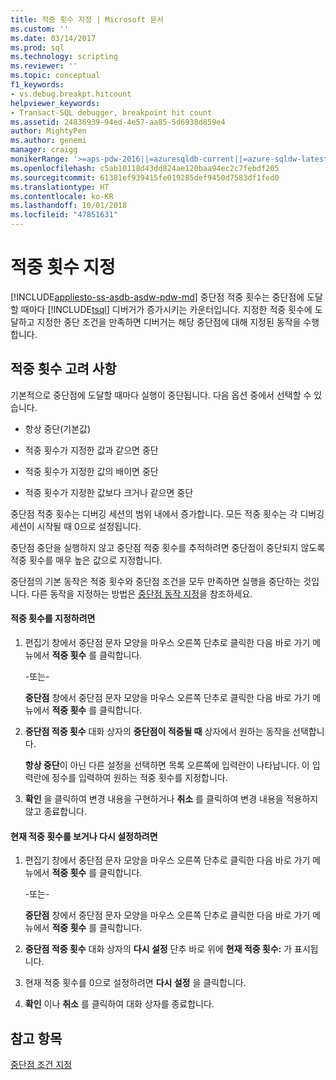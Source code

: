 ```yaml
---
title: 적중 횟수 지정 | Microsoft 문서
ms.custom: ''
ms.date: 03/14/2017
ms.prod: sql
ms.technology: scripting
ms.reviewer: ''
ms.topic: conceptual
f1_keywords:
- vs.debug.breakpt.hitcount
helpviewer_keywords:
- Transact-SQL debugger, breakpoint hit count
ms.assetid: 24836939-94ed-4e57-aa85-5d6938d859e4
author: MightyPen
ms.author: genemi
manager: craigg
monikerRange: '>=aps-pdw-2016||=azuresqldb-current||=azure-sqldw-latest||>=sql-server-2016||=sqlallproducts-allversions||>=sql-server-linux-2017||=azuresqldb-mi-current'
ms.openlocfilehash: c5ab10118d43dd824ae120baa94ec2c7febdf205
ms.sourcegitcommit: 61381ef939415fe019285def9450d7583df1fed0
ms.translationtype: HT
ms.contentlocale: ko-KR
ms.lasthandoff: 10/01/2018
ms.locfileid: "47851631"
---
```

# <a name="specify-a-hit-count"></a>적중 횟수 지정
[!INCLUDE[appliesto-ss-asdb-asdw-pdw-md](../../includes/appliesto-ss-asdb-asdw-pdw-md.md)]
  중단점 적중 횟수는 중단점에 도달할 때마다 [!INCLUDE[tsql](../../includes/tsql-md.md)] 디버거가 증가시키는 카운터입니다. 지정한 적중 횟수에 도달하고 지정한 중단 조건을 만족하면 디버거는 해당 중단점에 대해 지정된 동작을 수행합니다.  
  
## <a name="hit-count-considerations"></a>적중 횟수 고려 사항  
 기본적으로 중단점에 도달할 때마다 실행이 중단됩니다. 다음 옵션 중에서 선택할 수 있습니다.  
  
-   항상 중단(기본값)  
  
-   적중 횟수가 지정한 값과 같으면 중단  
  
-   적중 횟수가 지정한 값의 배이면 중단  
  
-   적중 횟수가 지정한 값보다 크거나 같으면 중단  
  
 중단점 적중 횟수는 디버깅 세션의 범위 내에서 증가합니다. 모든 적중 횟수는 각 디버깅 세션이 시작될 때 0으로 설정됩니다.  
  
 중단점 중단을 실행하지 않고 중단점 적중 횟수를 추적하려면 중단점이 중단되지 않도록 적중 횟수를 매우 높은 값으로 지정합니다.  
  
 중단점의 기본 동작은 적중 횟수와 중단점 조건을 모두 만족하면 실행을 중단하는 것입니다. 다른 동작을 지정하는 방법은 [중단점 동작 지정](../../relational-databases/scripting/specify-a-breakpoint-action.md)을 참조하세요.  
  
#### <a name="to-specify-a-hit-count"></a>적중 횟수를 지정하려면  
  
1.  편집기 창에서 중단점 문자 모양을 마우스 오른쪽 단추로 클릭한 다음 바로 가기 메뉴에서 **적중 횟수** 를 클릭합니다.  
  
     -또는-  
  
     **중단점** 창에서 중단점 문자 모양을 마우스 오른쪽 단추로 클릭한 다음 바로 가기 메뉴에서 **적중 횟수** 를 클릭합니다.  
  
2.  **중단점 적중 횟수** 대화 상자의 **중단점이 적중될 때** 상자에서 원하는 동작을 선택합니다.  
  
     **항상 중단**이 아닌 다른 설정을 선택하면 목록 오른쪽에 입력란이 나타납니다. 이 입력란에 정수를 입력하여 원하는 적중 횟수를 지정합니다.  
  
3.  **확인** 을 클릭하여 변경 내용을 구현하거나 **취소** 를 클릭하여 변경 내용을 적용하지 않고 종료합니다.  
  
#### <a name="to-view-or-reset-the-current-hit-count"></a>현재 적중 횟수를 보거나 다시 설정하려면  
  
1.  편집기 창에서 중단점 문자 모양을 마우스 오른쪽 단추로 클릭한 다음 바로 가기 메뉴에서 **적중 횟수** 를 클릭합니다.  
  
     -또는-  
  
     **중단점** 창에서 중단점 문자 모양을 마우스 오른쪽 단추로 클릭한 다음 바로 가기 메뉴에서 **적중 횟수** 를 클릭합니다.  
  
2.  **중단점 적중 횟수** 대화 상자의 **다시 설정** 단추 바로 위에 **현재 적중 횟수:** 가 표시됩니다.  
  
3.  현재 적중 횟수를 0으로 설정하려면 **다시 설정** 을 클릭합니다.  
  
4.  **확인** 이나 **취소** 를 클릭하여 대화 상자를 종료합니다.  
  
## <a name="see-also"></a>참고 항목  
 [중단점 조건 지정](../../relational-databases/scripting/specify-a-breakpoint-condition.md)  
  
  
